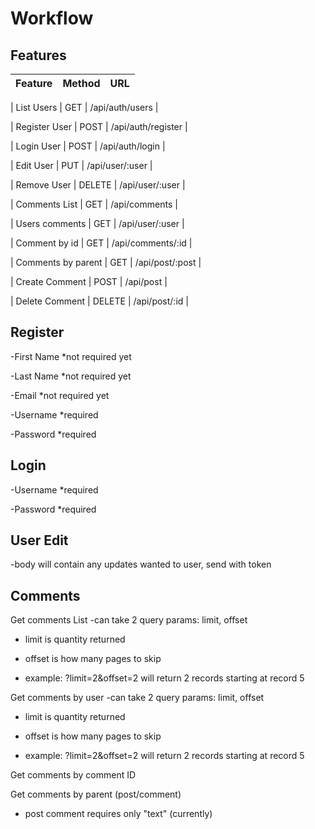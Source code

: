 # Workflow

## Features

| Feature | Method | URL |
| :------ | :----: | :-- |


<!-- todo REMOVE THIS FEATURE LATER -->

| List Users | GET | /api/auth/users |

| Register User | POST | /api/auth/register |

| Login User | POST | /api/auth/login |

| Edit User | PUT | /api/user/:user |

| Remove User | DELETE | /api/user/:user |

| Comments List | GET | /api/comments |

| Users comments | GET | /api/user/:user |

| Comment by id | GET | /api/comments/:id |

| Comments by parent | GET | /api/post/:post |

| Create Comment | POST | /api/post |

| Delete Comment | DELETE | /api/post/:id |

## Register

-First Name \*not required yet

-Last Name \*not required yet

-Email \*not required yet

-Username \*required

-Password \*required

## Login

-Username \*required

-Password \*required

## User Edit

-body will contain any updates wanted to user, send with token

## Comments

Get comments List
-can take 2 query params: limit, offset

- limit is quantity returned

- offset is how many pages to skip

- example: ?limit=2&offset=2 will return 2 records starting at record 5

Get comments by user
-can take 2 query params: limit, offset

- limit is quantity returned

- offset is how many pages to skip

- example: ?limit=2&offset=2 will return 2 records starting at record 5

Get comments by comment ID

Get comments by parent (post/comment)

- post comment requires only "text" (currently)
